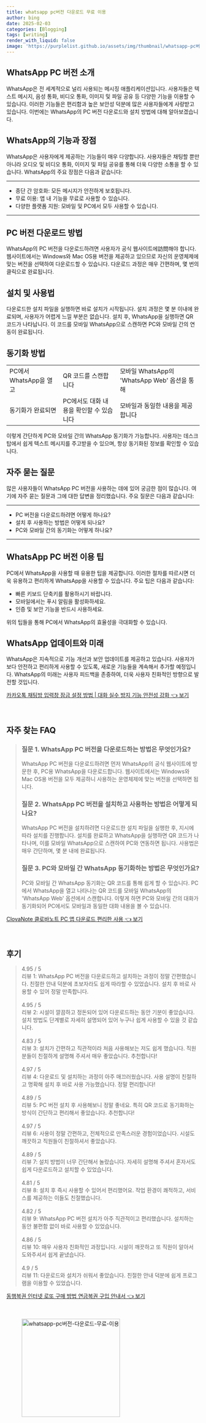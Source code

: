 ```yaml
---
title: whatsapp pc버전 다운로드 무료 이용
author: bing
date: 2025-02-03
categories: [Blogging]
tags: [writing]
render_with_liquid: false
image: 'https://purplelist.github.io/assets/img/thumbnail/whatsapp-pc버전-다운로드-무료-이용.webp'
---
```



<h2 id='WhatsApp_PC_버전_소개'>WhatsApp PC 버전 소개</h2>

<p>WhatsApp은 전 세계적으로 널리 사용되는 메시징 애플리케이션입니다. 사용자들은 텍스트 메시지, 음성 통화, 비디오 통화, 이미지 및 파일 공유 등 다양한 기능을 이용할 수 있습니다. 이러한 기능들은 편리함과 높은 보안성 덕분에 많은 사용자들에게 사랑받고 있습니다. 이번에는 WhatsApp의 PC 버전 다운로드와 설치 방법에 대해 알아보겠습니다.</p>

<h2 id='WhatsApp의_기능과_장점'>WhatsApp의 기능과 장점</h2>

<p>WhatsApp은 사용자에게 제공하는 기능들이 매우 다양합니다. 사용자들은 채팅할 뿐만 아니라 오디오 및 비디오 통화, 이미지 및 파일 공유를 통해 더욱 다양한 소통을 할 수 있습니다. WhatsApp의 주요 장점은 다음과 같습니다:</p>

<hr />

<ul>
    <li>종단 간 암호화: 모든 메시지가 안전하게 보호됩니다.</li>
    <li>무료 이용: 앱 내 기능을 무료로 사용할 수 있습니다.</li>
    <li>다양한 플랫폼 지원: 모바일 및 PC에서 모두 사용할 수 있습니다.</li>
</ul>

<hr />

<h2 id='PC_버전_다운로드_방법'>PC 버전 다운로드 방법</h2>

<p>WhatsApp의 PC 버전을 다운로드하려면 사용자가 공식 웹사이트에訪問해야 합니다. 웹사이트에서는 Windows와 Mac OS용 버전을 제공하고 있으므로 자신의 운영체제에 맞는 버전을 선택하여 다운로드할 수 있습니다. 다운로드 과정은 매우 간편하며, 몇 번의 클릭으로 완료됩니다.</p>

<h2 id='설치_및_사용법'>설치 및 사용법</h2>

<p>다운로드한 설치 파일을 실행하면 바로 설치가 시작됩니다. 설치 과정은 몇 분 이내에 완료되며, 사용자가 어렵게 느낄 부분은 없습니다. 설치 후, WhatsApp을 실행하면 QR 코드가 나타납니다. 이 코드를 모바일 WhatsApp으로 스캔하면 PC와 모바일 간의 연동이 완료됩니다.</p>

<h2 id='동기화_방법'>동기화 방법</h2>

<table>
    <tr>
        <td>PC에서 WhatsApp을 열고</td>
        <td>QR 코드를 스캔합니다</td>
        <td>모바일 WhatsApp의 'WhatsApp Web' 옵션을 통해</td>
    </tr>
    <tr>
        <td>동기화가 완료되면</td>
        <td>PC에서도 대화 내용을 확인할 수 있습니다</td>
        <td>모바일과 동일한 내용을 제공합니다</td>
    </tr>
</table>

<p>이렇게 간단하게 PC와 모바일 간의 WhatsApp 동기화가 가능합니다. 사용자는 데스크탑에서 쉽게 텍스트 메시지를 주고받을 수 있으며, 항상 동기화된 정보를 확인할 수 있습니다.</p>

<h2 id='자주_묻는_질문'>자주 묻는 질문</h2>

<p>많은 사용자들이 WhatsApp PC 버전을 사용하는 데에 있어 궁금한 점이 많습니다. 여기에 자주 묻는 질문과 그에 대한 답변을 정리했습니다. 주요 질문은 다음과 같습니다:</p>

<hr />

<ul>
    <li>PC 버전을 다운로드하려면 어떻게 하나요?</li>
    <li>설치 후 사용하는 방법은 어떻게 되나요?</li>
    <li>PC와 모바일 간의 동기화는 어떻게 하나요?</li>
</ul>

<hr />

<h2 id='이용_팁'>WhatsApp PC 버전 이용 팁</h2>

<p>PC에서 WhatsApp을 사용할 때 유용한 팁을 제공합니다. 이러한 절차를 따르시면 더욱 유용하고 편리하게 WhatsApp을 사용할 수 있습니다. 주요 팁은 다음과 같습니다:</p>

<ul>
    <li>빠른 키보드 단축키를 활용하시기 바랍니다.</li>
    <li>모바일에서는 푸시 알림을 활성화하세요.</li>
    <li>인증 및 보안 기능을 반드시 사용하세요.</li>
</ul>

<p>위의 팁들을 통해 PC에서 WhatsApp의 효율성을 극대화할 수 있습니다.</p>

<h2 id='WhatsApp_업데이트와_미래'>WhatsApp 업데이트와 미래</h2>

<p>WhatsApp은 지속적으로 기능 개선과 보안 업데이트를 제공하고 있습니다. 사용자가 보다 안전하고 편리하게 사용할 수 있도록, 새로운 기능들을 계속해서 추가할 예정입니다. WhatsApp의 미래는 사용자 피드백을 존중하여, 더욱 사용자 친화적인 방향으로 발전할 것입니다.</p>


<p><a class="click-button" title="카카오톡 채팅방 입력창 잠금 설정 방법 | 대화 실수 방지 기능 안전성 강화" href="https://purplelist.github.io/posts/%EC%B9%B4%EC%B9%B4%EC%98%A4%ED%86%A1-%EC%B1%84%ED%8C%85%EB%B0%A9-%EC%9E%85%EB%A0%A5%EC%B0%BD-%EC%9E%A0%EA%B8%88-%EC%84%A4%EC%A0%95-%EB%B0%A9%EB%B2%95-%EB%8C%80%ED%99%94-%EC%8B%A4%EC%88%98-%EB%B0%A9%EC%A7%80-%EA%B8%B0%EB%8A%A5-%EC%95%88%EC%A0%84%EC%84%B1-%EA%B0%95%ED%99%94/" rel="dofollow">카카오톡 채팅방 입력창 잠금 설정 방법 | 대화 실수 방지 기능 안전성 강화 👈 보기</a></p><br>
<h2 id='자주_찾는_FAQ'>자주 찾는 FAQ</h2>
<div itemscope="" itemtype="https://schema.org/FAQPage"> 
<blockquote> 
<div itemscope="" itemprop="mainEntity" itemtype="https://schema.org/Question"> 
<h3 itemprop="name">질문 1. WhatsApp PC 버전을 다운로드하는 방법은 무엇인가요?</h3> 
<div itemscope="" itemprop="acceptedAnswer" itemtype="https://schema.org/Answer"> 
<span itemprop="text"> 
<p>WhatsApp PC 버전을 다운로드하려면 먼저 WhatsApp의 공식 웹사이트에 방문한 후, PC용 WhatsApp을 다운로드합니다. 웹사이트에서는 Windows와 Mac OS용 버전을 모두 제공하니 사용하는 운영체제에 맞는 버전을 선택하면 됩니다.</p> 
</span> 
</div> 
</div> 
<div itemscope="" itemprop="mainEntity" itemtype="https://schema.org/Question"> 
<h3 itemprop="name">질문 2. WhatsApp PC 버전을 설치하고 사용하는 방법은 어떻게 되나요?</h3> 
<div itemscope="" itemprop="acceptedAnswer" itemtype="https://schema.org/Answer"> 
<span itemprop="text"> 
<p>WhatsApp PC 버전을 설치하려면 다운로드한 설치 파일을 실행한 후, 지시에 따라 설치를 진행합니다. 설치를 완료하고 WhatsApp을 실행하면 QR 코드가 나타나며, 이를 모바일 WhatsApp으로 스캔하여 PC와 연동하면 됩니다. 사용법은 매우 간단하며, 몇 분 내에 완료됩니다.</p> 
</span> 
</div> 
</div> 
<div itemscope="" itemprop="mainEntity" itemtype="https://schema.org/Question"> 
<h3 itemprop="name">질문 3. PC와 모바일 간 WhatsApp 동기화하는 방법은 무엇인가요?</h3> 
<div itemscope="" itemprop="acceptedAnswer" itemtype="https://schema.org/Answer"> 
<span itemprop="text"> 
<p>PC와 모바일 간 WhatsApp 동기화는 QR 코드를 통해 쉽게 할 수 있습니다. PC에서 WhatsApp을 열고 나타나는 QR 코드를 모바일 WhatsApp의 'WhatsApp Web' 옵션에서 스캔합니다. 이렇게 하면 PC와 모바일 간의 대화가 동기화되어 PC에서도 모바일과 동일한 대화 내용을 볼 수 있습니다.</p> 
</span> 
</div> 
</div> 
</blockquote> 
</div>
<p><a class="click-button" title="ClovaNote 클로바노트 PC 앱 다운로드 편리한 사용" href="https://purplelist.github.io/posts/ClovaNote-%ED%81%B4%EB%A1%9C%EB%B0%94%EB%85%B8%ED%8A%B8-PC-%EC%95%B1-%EB%8B%A4%EC%9A%B4%EB%A1%9C%EB%93%9C-%ED%8E%B8%EB%A6%AC%ED%95%9C-%EC%82%AC%EC%9A%A9/" rel="dofollow">ClovaNote 클로바노트 PC 앱 다운로드 편리한 사용 👈 보기</a></p><br>
<h2 id='후기'>후기</h2>
<div itemscope itemtype="https://schema.org/Product">
  <blockquote>
  <div itemprop="review" itemscope itemtype="https://schema.org/Review">
      <div itemprop="reviewRating" itemscope itemtype="https://schema.org/Rating"> <span itemprop="ratingValue">4.95</span> / <span itemprop="bestRating">5</span> </div>
      <span itemprop="reviewBody">리뷰 1: WhatsApp PC 버전을 다운로드하고 설치하는 과정이 정말 간편했습니다. 친절한 안내 덕분에 초보자라도 쉽게 따라할 수 있었습니다. 설치 후 바로 사용할 수 있어 정말 만족합니다.</span>
  </div>
  <br>
  <div itemprop="review" itemscope itemtype="https://schema.org/Review">
      <div itemprop="reviewRating" itemscope itemtype="https://schema.org/Rating"> <span itemprop="ratingValue">4.95</span> / <span itemprop="bestRating">5</span> </div>
      <span itemprop="reviewBody">리뷰 2: 시설이 깔끔하고 정돈되어 있어 다운로드하는 동안 기분이 좋았습니다. 설치 방법도 단계별로 자세히 설명되어 있어 누구나 쉽게 사용할 수 있을 것 같습니다.</span>
  </div>
  <br>
  <div itemprop="review" itemscope itemtype="https://schema.org/Review">
      <div itemprop="reviewRating" itemscope itemtype="https://schema.org/Rating"> <span itemprop="ratingValue">4.83</span> / <span itemprop="bestRating">5</span> </div>
      <span itemprop="reviewBody">리뷰 3: 설치가 간편하고 직관적이라 처음 사용해보는 저도 쉽게 했습니다. 직원분들이 친절하게 설명해 주셔서 매우 좋았습니다. 추천합니다!</span>
  </div>
  <br>
  <div itemprop="review" itemscope itemtype="https://schema.org/Review">
      <div itemprop="reviewRating" itemscope itemtype="https://schema.org/Rating"> <span itemprop="ratingValue">4.97</span> / <span itemprop="bestRating">5</span> </div>
      <span itemprop="reviewBody">리뷰 4: 다운로드 및 설치하는 과정이 아주 매끄러웠습니다. 사용 설명이 친절하고 명확해 설치 후 바로 사용 가능했습니다. 정말 편리합니다!</span>
  </div>
  <br>
  <div itemprop="review" itemscope itemtype="https://schema.org/Review">
      <div itemprop="reviewRating" itemscope itemtype="https://schema.org/Rating"> <span itemprop="ratingValue">4.89</span> / <span itemprop="bestRating">5</span> </div>
      <span itemprop="reviewBody">리뷰 5: PC 버전 설치 후 사용해보니 정말 좋네요. 특히 QR 코드로 동기화하는 방식이 간단하고 편리해서 좋았습니다. 추천합니다!</span>
  </div>
  <br>
  <div itemprop="review" itemscope itemtype="https://schema.org/Review">
      <div itemprop="reviewRating" itemscope itemtype="https://schema.org/Rating"> <span itemprop="ratingValue">4.97</span> / <span itemprop="bestRating">5</span> </div>
      <span itemprop="reviewBody">리뷰 6: 사용이 정말 간편하고, 전체적으로 만족스러운 경험이었습니다. 시설도 깨끗하고 직원들이 친절하셔서 좋았습니다.</span>
  </div>
  <br>
  <div itemprop="review" itemscope itemtype="https://schema.org/Review">
      <div itemprop="reviewRating" itemscope itemtype="https://schema.org/Rating"> <span itemprop="ratingValue">4.89</span> / <span itemprop="bestRating">5</span> </div>
      <span itemprop="reviewBody">리뷰 7: 설치 방법이 너무 간단해서 놀랐습니다. 자세히 설명해 주셔서 혼자서도 쉽게 다운로드하고 설치할 수 있었습니다.</span>
  </div>
  <br>
  <div itemprop="review" itemscope itemtype="https://schema.org/Review">
      <div itemprop="reviewRating" itemscope itemtype="https://schema.org/Rating"> <span itemprop="ratingValue">4.81</span> / <span itemprop="bestRating">5</span> </div>
      <span itemprop="reviewBody">리뷰 8: 설치 후 즉시 사용할 수 있어서 편리했어요. 작업 환경이 쾌적하고, 서비스를 제공하는 이들도 친절했습니다.</span>
  </div>
  <br>
  <div itemprop="review" itemscope itemtype="https://schema.org/Review">
      <div itemprop="reviewRating" itemscope itemtype="https://schema.org/Rating"> <span itemprop="ratingValue">4.82</span> / <span itemprop="bestRating">5</span> </div>
      <span itemprop="reviewBody">리뷰 9: WhatsApp PC 버전 설치가 아주 직관적이고 편리했습니다. 설치하는 동안 불편함 없이 바로 사용할 수 있었습니다.</span>
  </div>
  <br>
  <div itemprop="review" itemscope itemtype="https://schema.org/Review">
      <div itemprop="reviewRating" itemscope itemtype="https://schema.org/Rating"> <span itemprop="ratingValue">4.86</span> / <span itemprop="bestRating">5</span> </div>
      <span itemprop="reviewBody">리뷰 10: 매우 사용자 친화적인 과정입니다. 시설이 깨끗하고 또 직원이 알아서 도와주셔서 쉽게 끝냈습니다.</span>
  </div>
  <br>
  <div itemprop="review" itemscope itemtype="https://schema.org/Review">
      <div itemprop="reviewRating" itemscope itemtype="https://schema.org/Rating"> <span itemprop="ratingValue">4.9</span> / <span itemprop="bestRating">5</span> </div>
      <span itemprop="reviewBody">리뷰 11: 다운로드와 설치가 쉬워서 좋았습니다. 친절한 안내 덕분에 쉽게 프로그램을 이용할 수 있었습니다.</span>
  </div>
  </blockquote>
</div>
<p><a class="click-button" title="동행복권 인터넷 로또 구매 방법 연금복권 구입 안내서" href="https://purplelist.github.io/posts/%EB%8F%99%ED%96%89%EB%B3%B5%EA%B6%8C-%EC%9D%B8%ED%84%B0%EB%84%B7-%EB%A1%9C%EB%98%90-%EA%B5%AC%EB%A7%A4-%EB%B0%A9%EB%B2%95-%EC%97%B0%EA%B8%88%EB%B3%B5%EA%B6%8C-%EA%B5%AC%EC%9E%85-%EC%95%88%EB%82%B4%EC%84%9C/" rel="dofollow">동행복권 인터넷 로또 구매 방법 연금복권 구입 안내서 👈 보기</a></p><br>
<figure class="image"><img src="https://purplelist.github.io/assets/img/thumbnail/whatsapp-pc버전-다운로드-무료-이용.webp" alt="whatsapp-pc버전-다운로드-무료-이용" width="256" height="256"></figure>